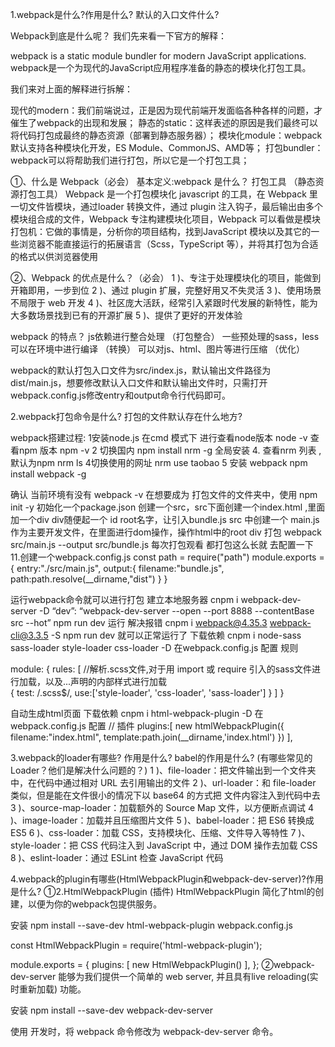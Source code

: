 
1.webpack是什么?作用是什么? 默认的入口文件什么?

Webpack到底是什么呢？
我们先来看一下官方的解释：

webpack is a static module bundler for modern JavaScript applications.
webpack是一个为现代的JavaScript应用程序准备的静态的模块化打包工具。

我们来对上面的解释进行拆解：

现代的modern：我们前端说过，正是因为现代前端开发面临各种各样的问题，才催生了webpack的出现和发展；
静态的static：这样表述的原因是我们最终可以将代码打包成最终的静态资源（部署到静态服务器）；
模块化module：webpack默认支持各种模块化开发，ES Module、CommonJS、AMD等；
打包bundler：webpack可以将帮助我们进行打包，所以它是一个打包工具；

①、什么是 Webpack（必会） 
基本定义:webpack 是什么？
打包工具 （静态资源打包工具） 
Webpack 是一个打包模块化 javascript 的工具，在 Webpack 里一切文件皆模块，通过loader 转换文件，通过 plugin 注入钩子，最后输出由多个模块组合成的文件，Webpack 专注构建模块化项目，Webpack 可以看做是模块打包机：它做的事情是，分析你的项目结构，找到JavaScript 模块以及其它的一些浏览器不能直接运行的拓展语言（Scss，TypeScript 等），并将其打包为合适的格式以供浏览器使用

②、Webpack 的优点是什么？（必会）
1 )、专注于处理模块化的项目，能做到开箱即用，一步到位
2 )、通过 plugin 扩展，完整好用又不失灵活
3 )、使用场景不局限于 web 开发
4 )、社区庞大活跃，经常引入紧跟时代发展的新特性，能为大多数场景找到已有的开源扩展
5 )、提供了更好的开发体验
 
webpack 的特点？
js依赖进行整合处理 （打包整合）
一些预处理的sass，less可以在环境中进行编译 （转换）
可以对js、html、图片等进行压缩 （优化）

webpack的默认打包入口文件为src/index.js，默认输出文件路径为dist/main.js，想要修改默认入口文件和默认输出文件时，只需打开webpack.config.js修改entry和output命令行代码即可。




2.webpack打包命令是什么? 打包的文件默认存在什么地方?

webpack搭建过程: 
1安装node.js
在cmd 模式下 进行查看node版本 node -v
查看npm 版本 npm -v
2 切换国内
npm install nrm -g 全局安装
4. 查看nrm 列表 ,默认为npm
nrm ls
4切换使用的网址
nrm use taobao
5 安装 webpack
npm install webpack -g

确认 当前环境有没有 webpack -v
在想要成为 打包文件的文件夹中，使用 npm init -y 初始化一个package.json
创建一个src，src下面创建一个index.html ,里面加一个div div随便起一个 id root名字，让引入bundle.js
src 中创建一个 main.js 作为主要开发文件，在里面进行dom操作，操作html中的root div
打包 webpack src/main.js --output src/bundle.js
每次打包观看 都打包这么长就 去配置一下
11.创建一个webpack.config.js
const path = require("path")
module.exports = {
    entry:"./src/main.js",
    output:{
        filename:"bundle.js",
        path:path.resolve(__dirname,"dist")
    }
}

运行webpack命令就可以进行打包
建立本地服务器 cnpm i webpack-dev-server -D
“dev”: “webpack-dev-server --open --port 8888 --contentBase src --hot”
npm run dev 运行
解决报错 cnpm i webpack@4.35.3 webpack-cli@3.3.5 -S
npm run dev 就可以正常运行了
下载依赖 cnpm i node-sass sass-loader style-loader css-loader -D
在webpack.config.js 配置 规则

module: {
    rules: [
            //解析.scss文件,对于用 import 或 require 引入的sass文件进行加载，以及...声明的内部样式进行加载            
            {
              test: /\.scss$/,
              use:['style-loader', 'css-loader', 'sass-loader']
            }
        ]
    }

自动生成html页面 下载依赖 cnpm i html-webpack-plugin -D
在webpack.config.js 配置
// 插件
plugins:[
    new htmlWebpackPlugin({
        filename:"index.html",
        template:path.join(__dirname,'index.html')
    })
],


3.webpack的loader有哪些? 作用是什么? babel的作用是什么?
(有哪些常见的 Loader？他们是解决什么问题的？)
1 )、file-loader：把文件输出到一个文件夹中，在代码中通过相对 URL 去引用输出的文件
2 )、url-loader：和 file-loader 类似，但是能在文件很小的情况下以 base64 的方式把
文件内容注入到代码中去
3 )、source-map-loader：加载额外的 Source Map 文件，以方便断点调试
4 )、image-loader：加载并且压缩图片文件
5 )、babel-loader：把 ES6 转换成 ES5
6 )、css-loader：加载 CSS，支持模块化、压缩、文件导入等特性
7 )、style-loader：把 CSS 代码注入到 JavaScript 中，通过 DOM 操作去加载 CSS
8 )、eslint-loader：通过 ESLint 检查 JavaScript 代码

4.webpack的plugin有哪些(HtmlWebpackPlugin和webpack-dev-server)?作用是什么?
①2.HtmlWebpackPlugin (插件)
HtmlWebpackPlugin 简化了html的创建，以便为你的webpack包提供服务。

安装
npm install --save-dev html-webpack-plugin
webpack.config.js

const HtmlWebpackPlugin = require('html-webpack-plugin');

module.exports = {
  plugins: [
    new HtmlWebpackPlugin()
  ],
};
②webpack-dev-server 能够为我们提供一个简单的 web server, 并且具有live reloading(实时重新加载) 功能。

安装
npm install --save-dev webpack-dev-server

使用
开发时，将 webpack 命令修改为 webpack-dev-server 命令。